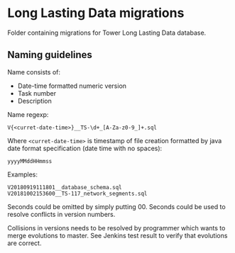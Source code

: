 # Long Lasting Data migrations

Folder containing migrations for Tower Long Lasting Data database.

## Naming guidelines

Name consists of:
- Date-time formatted numeric version
- Task number
- Description

Name regexp:
```
V{<curret-date-time>}__TS-\d+_[A-Za-z0-9_]+.sql
```

Where ```<curret-date-time>``` is timestamp of file creation formatted by java date
format specification (date time with no spaces):
```
yyyyMMddHHmmss
```


Examples:
```
V20180919111801__database_schema.sql
V20181002153600__TS-117_network_segments.sql
```

Seconds could be omitted by simply putting 00. Seconds could be used to resolve conflicts
in version numbers.

Collisions in versions needs to be resolved by programmer which wants to merge evolutions to
master. See Jenkins test result to verify that evolutions are correct.
